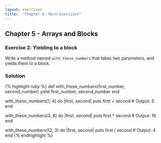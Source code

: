 ```yaml
---
layout: exercises
title:  "Chapter 5: More Exercises"
---
```


## Chapter 5 - Arrays and Blocks

### Exercise 2: Yielding to a block

Write a method named `with_these_numbers` that takes two parameters, and yields them to a block.

### Solution

{% highlight ruby %}
def with_these_numbers(first_number, second_number)
  yield first_number, second_number
end

with_these_numbers(1, 4) do |first, second|
  puts first + second # Output: 5
end

with_these_numbers(3, 6) do |first, second|
  puts first * second # Output: 18
end

with_these_numbers(12, 3) do |first, second|
  puts first / second # Output: 4
end
{% endhighlight %}
